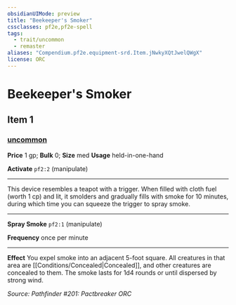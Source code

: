 ```yaml
---
obsidianUIMode: preview
title: "Beekeeper's Smoker"
cssclasses: pf2e,pf2e-spell
tags:
  - trait/uncommon
  - remaster
aliases: "Compendium.pf2e.equipment-srd.Item.jNwkyXQtJwelQWgX"
license: ORC
---
```

# Beekeeper's Smoker
## Item 1
### [uncommon](uncommon.md "Uncommon Rarity Trait")


**Price** 1 gp; 
**Bulk** 0; **Size** med
**Usage** held-in-one-hand

**Activate** `pf2:2` (manipulate)

* * *

This device resembles a teapot with a trigger. When filled with cloth fuel (worth 1 cp) and lit, it smolders and gradually fills with smoke for 10 minutes, during which time you can squeeze the trigger to spray smoke.

* * *

**Spray Smoke** `pf2:1` (manipulate)

**Frequency** once per minute

* * *

**Effect** You expel smoke into an adjacent 5-foot square. All creatures in that area are [[Conditions/Concealed|Concealed]], and other creatures are concealed to them. The smoke lasts for 1d4 rounds or until dispersed by strong wind.

*Source: Pathfinder #201: Pactbreaker*
*ORC*